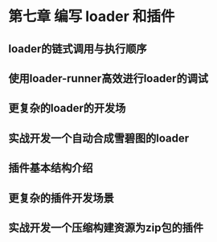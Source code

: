 # 第七章 编写 loader 和插件

## loader的链式调用与执行顺序

## 使用loader-runner高效进行loader的调试

## 更复杂的loader的开发场

## 实战开发一个自动合成雪碧图的loader

## 插件基本结构介绍

## 更复杂的插件开发场景

## 实战开发一个压缩构建资源为zip包的插件

